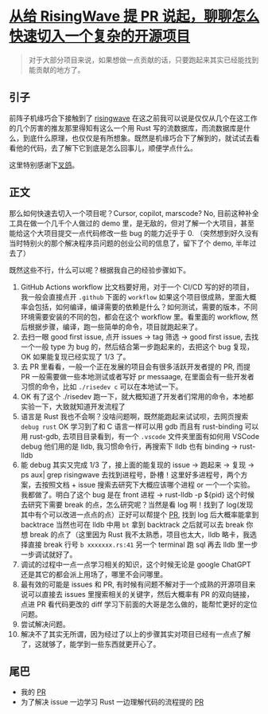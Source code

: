 # [从给 RisingWave 提 PR 说起，聊聊怎么快速切入一个复杂的开源项目](https://github.com/yihong0618/gitblog/issues/296)

> 对于大部分项目来说，如果想做一点贡献的话，只要跑起来其实已经能找到能贡献的地方了。

## 引子

前阵子机缘巧合下接触到了 [risingwave](https://risingwave.com/database/) 在这之前我可以说是仅仅从几个在这工作的几个厉害的推友那里得知有这么一个用 Rust 写的流数据库，而流数据库是什么，到底什么原理，也仅仅是有所想象。既然是机缘巧合下了解到的，就试试去看看他的代码，去了解下它到底是怎么回事儿，顺便学点什么。

这里特别感谢下[叉鸽](https://github.com/MrCroxx)。

## 正文

那么如何快速去切入一个项目呢？Cursor, copilot, marscode? No, 目前这种补全工具在做一个几千个人做过的 demo 里，是无敌的，但对了解一个大项目，甚至能给这个大项目提交一点代码修改一些 bug 的能力近乎于 0. （突然想到好久没有当时特别火的那个解决程序员问题的创业公司的信息了，留下了个 demo, 半年过去了）

既然这些不行，什么可以呢？根据我自己的经验步骤如下。

1. GitHub Actions workflow 比文档要好用，对于一个 CI/CD 写的好的项目，我一般会直接点开 `.github` 下面的 `workflow` 如果这个项目很成熟，里面大概率会包括，如何编译，编译需要的依赖是什么？如何测试，需要的版本，不同环境需要安装的不同的包，都会在这个 workflow 里。看里面的 workflow, 然后根据步骤，编译，跑一些简单的命令，项目就跑起来了。
2. 去扫一眼 good first issue, 点开 issues -> tag 筛选 -> good first issue, 去找一个一般 type 为 bug 的，然后结合第一步跑起来的，去把这个 bug 复现，OK 如果能复现已经实现了 1/3 了。
3. 去 PR 里看看，一般一个正在发展的项目会有很多活跃开发者提的 PR, 而提 PR 一般需要做一些本地测试或者写好 pr messaage, 在里面会有一些开发者习惯的命令，比如 `./risedev c` 可以在本地试一下。
4. OK 有了这个 ./risedev  跑一下，就大概知道了开发者们常用的命令，本地都实验一下，大致就知道开发流程了
5. 语言是 Rust 我也不会啊？没啥问题啊，既然能跑起来试试呗，去网页搜索 `debug rust` OK 学习到了和 C 语言一样可以用 gdb 而且有 rust-binding 可以用 rust-gdb, 去项目目录看到，有一个 `.vscode` 文件夹里面有如何用 VSCode debug 他们用的是 lldb, 我习惯命令行，再搜索下 lldb 也有 binding -> rust-lldb
6. 能 debug 其实又完成 1/3 了，接上面的能复现的 issue -> 跑起来 -> 复现 -> ps aux| grep risingwave 去找到进程号，卧槽！这里好多进程号，两个方案，去按照文档 + issue 搜索去研究下大概应该哪个进程 or 一个一个实验。我都做了。明白了这个 bug 是在 front 进程 -> rust-lldb -p ${pid} 这个时候去研究下需要 break 的点，怎么研究呢？当然是看 log 啊！找到了 log(发现其中有个可以改进一点点的点）正好可以帮提个 [PR](https://github.com/risingwavelabs/risingwave/pull/18845), 找到 log 后大概率能拿到 backtrace 当然也可在 lldb 中用 `bt` 拿到 backtrack 之后就可以去 break 你想 break 的点了（这里因为 Rust 我不太熟悉，项目也太大，lldb 略卡，我选择直接 break 行号 `b xxxxxxx.rs:41` 另一个 terminal 跑 sql 再去 lldb 里一步一步调试就好了。
7. 调试的过程中一点一点学习相关的知识，这个时候无论是 google ChatGPT 还是其它的都会派上用场了，哪里不会问哪里。
8. 最有效的可能是 issues 和 PR, 有时候有问题不解对于一个成熟的开源项目来说可以直接去 issues 里搜索相关的关键字，然后大概率有 PR 的双向链接，点进 PR 看代码更改的 diff 学习下前面的大哥是怎么做的，能帮忙更好的定位问题。
9. 尝试解决问题。
10. 解决不了其实无所谓，因为经过了以上的步骤其实对项目已经有一点点了解了，这就够了，能学到一些东西就更开心了。

## 尾巴

- 我的 [PR](https://github.com/risingwavelabs/risingwave/pulls?q=is%3Apr+author%3Ayihong0618)
- 为了解决 issue 一边学习 Rust 一边理解代码的流程提的 [PR](https://github.com/risingwavelabs/risingwave/pull/18785) 
